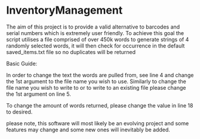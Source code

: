 # InventoryManagement  

The aim of this project is to provide a valid alternative to barcodes and serial numbers which is extremely user friendly.
To achieve this goal the script utilises a file comprised of over 450k words to generate strings of 4 randomly selected words, it will then
check for occurrence in the default saved_items.txt file so no duplicates will be returned

Basic Guide:  

In order to change the text the words are pulled from, see line 4 and change the 1st argument to the file name you wish to use.
Similarly to change the file name you wish to write to or to write to an existing file please change the 1st argument on line 5.

To change the amount of words returned, please change the value in line 18 to desired.

please note, this software will most likely be an evolving project and some features may change and some new ones will inevitably be
added.
